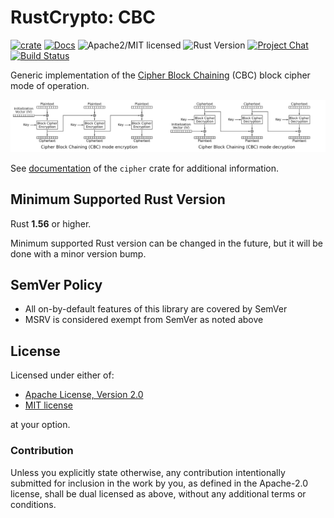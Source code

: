 # RustCrypto: CBC

[![crate][crate-image]][crate-link]
[![Docs][docs-image]][docs-link]
![Apache2/MIT licensed][license-image]
![Rust Version][rustc-image]
[![Project Chat][chat-image]][chat-link]
[![Build Status][build-image]][build-link]

Generic implementation of the [Cipher Block Chaining][CBC] (CBC) block cipher
mode of operation.

<img src="https://raw.githubusercontent.com/RustCrypto/media/26acc39f/img/block-modes/cbc_enc.svg" width="50%"><img src="https://raw.githubusercontent.com/RustCrypto/media/26acc39f/img/block-modes/cbc_dec.svg" width="50%">

See [documentation][cipher-doc] of the `cipher` crate for additional information.

## Minimum Supported Rust Version

Rust **1.56** or higher.

Minimum supported Rust version can be changed in the future, but it will be
done with a minor version bump.

## SemVer Policy

- All on-by-default features of this library are covered by SemVer
- MSRV is considered exempt from SemVer as noted above

## License

Licensed under either of:

 * [Apache License, Version 2.0](http://www.apache.org/licenses/LICENSE-2.0)
 * [MIT license](http://opensource.org/licenses/MIT)

at your option.

### Contribution

Unless you explicitly state otherwise, any contribution intentionally submitted
for inclusion in the work by you, as defined in the Apache-2.0 license, shall be
dual licensed as above, without any additional terms or conditions.

[//]: # (badges)

[crate-image]: https://img.shields.io/crates/v/cbc.svg
[crate-link]: https://crates.io/crates/cbc
[docs-image]: https://docs.rs/cbc/badge.svg
[docs-link]: https://docs.rs/cbc/
[license-image]: https://img.shields.io/badge/license-Apache2.0/MIT-blue.svg
[rustc-image]: https://img.shields.io/badge/rustc-1.56+-blue.svg
[chat-image]: https://img.shields.io/badge/zulip-join_chat-blue.svg
[chat-link]: https://rustcrypto.zulipchat.com/#narrow/stream/308460-block-modes
[build-image]: https://github.com/RustCrypto/block-modes/workflows/cbc/badge.svg?branch=master&event=push
[build-link]: https://github.com/RustCrypto/block-modes/actions?query=workflow%3Acbc+branch%3Amaster

[//]: # (general links)

[CBC]: https://en.wikipedia.org/wiki/Block_cipher_mode_of_operation#CBC
[cipher-doc]: https://docs.rs/cipher/
